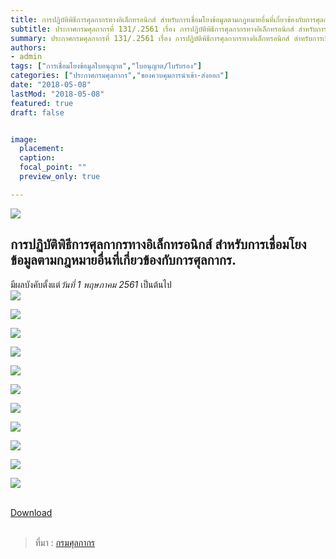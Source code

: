 ```yaml
---
title: การปฏิบัติพิธีการศุลกากรทางอิเล็กทรอนิกส์ สำหรับการเชื่อมโยงข้อมูลตามกฎหมายอื่นที่เกี่ยวข้องกับการศุลกากร
subtitle: ประกาศกรมศุลกากรที่ 131/.2561 เรื่อง การปฏิบัติพิธีการศุลกากรทางอิเล็กทรอนิกส์ สำหรับการเชื่อมโยงข้อมูลตามกฎหมายอื่นที่เกี่ยวข้องกับการศุลกากร
summary: ประกาศกรมศุลกากรที่ 131/.2561 เรื่อง การปฏิบัติพิธีการศุลกากรทางอิเล็กทรอนิกส์ สำหรับการเชื่อมโยงข้อมูลตามกฎหมายอื่นที่เกี่ยวข้องกับการศุลกากร
authors:
- admin
tags: ["การเชื่อมโยงข้อมูลใบอนุญาต","ใบอนุญาต/ใบรับรอง"]
categories: ["ประกาศกรมศุลกากร","ของควบคุมการนำเข้า-ส่งออก"]
date: "2018-05-08"
lastMod: "2018-05-08"
featured: true
draft: false


image:
  placement: 
  caption: 
  focal_point: ""
  preview_only: true

---
```


![](./featured.png)

## การปฏิบัติพิธีการศุลกากรทางอิเล็กทรอนิกส์ สำหรับการเชื่อมโยงข้อมูลตามกฎหมายอื่นที่เกี่ยวข้องกับการศุลกากร.  

มีผลบังคับตั้งแต่*วันที่ 1 พฤษภาคม 2561* เป็นต้นไป
<br>
![](./img/docjpg_Page1.jpg)

![](./img/docjpg_Page2.jpg)

![](./img/docjpg_Page3.jpg)

![](./img/docjpg_Page4.jpg)

![](./img/docjpg_Page5.jpg)

![](./img/docjpg_Page6.jpg)

![](./img/docjpg_Page7.jpg)

![](./img/docjpg_Page8.jpg)

![](./img/docjpg_Page9.jpg)

![](./img/docjpg_Page10.jpg)

![](./img/docjpg_Page11.jpg)

<br>
<div class="article-tags">
<a class="badge badge-danger" href="./2561-131.pdf" target="_blank" id="download_files_new">Download </a> 
</div>
<br>

> ที่มา : [กรมศุลกากร](./2561-131.pdf)